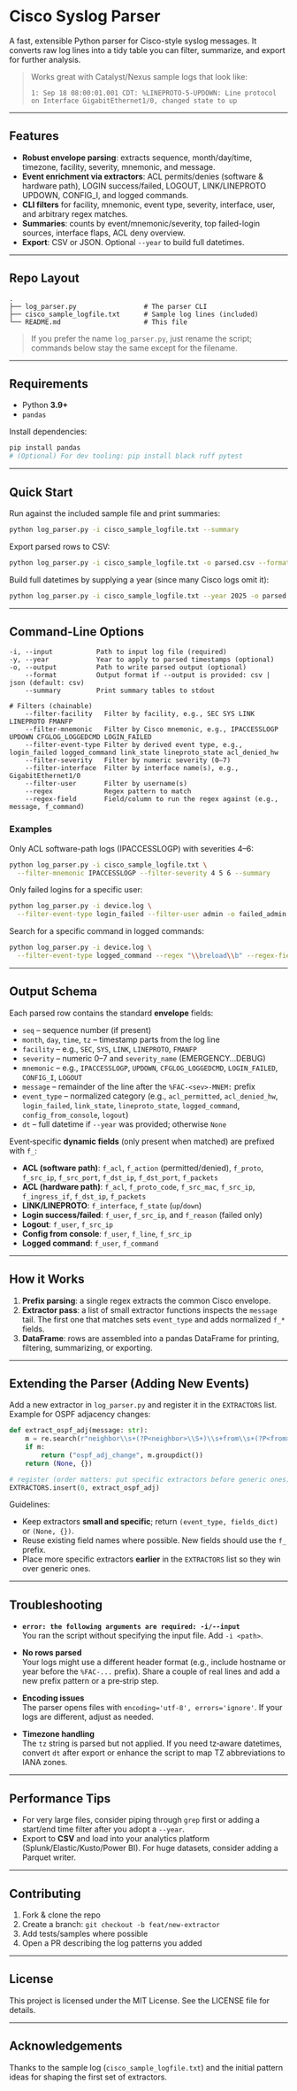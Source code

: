# Cisco Syslog Parser

A fast, extensible Python parser for Cisco-style syslog messages. It converts raw log lines into a tidy table you can filter, summarize, and export for further analysis.

> Works great with Catalyst/Nexus sample logs that look like:
>
> `1: Sep 18 08:00:01.001 CDT: %LINEPROTO-5-UPDOWN: Line protocol on Interface GigabitEthernet1/0, changed state to up`

---

## Features

- **Robust envelope parsing**: extracts sequence, month/day/time, timezone, facility, severity, mnemonic, and message.
- **Event enrichment via extractors**: ACL permits/denies (software & hardware path), LOGIN success/failed, LOGOUT, LINK/LINEPROTO UPDOWN, CONFIG_I, and logged commands.
- **CLI filters** for facility, mnemonic, event type, severity, interface, user, and arbitrary regex matches.
- **Summaries**: counts by event/mnemonic/severity, top failed-login sources, interface flaps, ACL deny overview.
- **Export**: CSV or JSON. Optional `--year` to build full datetimes.

---

## Repo Layout

```
.
├── log_parser.py                 # The parser CLI
├── cisco_sample_logfile.txt      # Sample log lines (included)
└── README.md                     # This file
```

> If you prefer the name `log_parser.py`, just rename the script; commands below stay the same except for the filename.

---

## Requirements

- Python **3.9+**
- `pandas`

Install dependencies:

```bash
pip install pandas
# (Optional) For dev tooling: pip install black ruff pytest
```

---

## Quick Start

Run against the included sample file and print summaries:

```bash
python log_parser.py -i cisco_sample_logfile.txt --summary
```

Export parsed rows to CSV:

```bash
python log_parser.py -i cisco_sample_logfile.txt -o parsed.csv --format csv
```

Build full datetimes by supplying a year (since many Cisco logs omit it):

```bash
python log_parser.py -i cisco_sample_logfile.txt --year 2025 -o parsed.json --format json
```

---

## Command-Line Options

```text
-i, --input           Path to input log file (required)
-y, --year            Year to apply to parsed timestamps (optional)
-o, --output          Path to write parsed output (optional)
    --format          Output format if --output is provided: csv | json (default: csv)
    --summary         Print summary tables to stdout

# Filters (chainable)
    --filter-facility   Filter by facility, e.g., SEC SYS LINK LINEPROTO FMANFP
    --filter-mnemonic   Filter by Cisco mnemonic, e.g., IPACCESSLOGP UPDOWN CFGLOG_LOGGEDCMD LOGIN_FAILED
    --filter-event-type Filter by derived event type, e.g., login_failed logged_command link_state lineproto_state acl_denied_hw
    --filter-severity   Filter by numeric severity (0–7)
    --filter-interface  Filter by interface name(s), e.g., GigabitEthernet1/0
    --filter-user       Filter by username(s)
    --regex             Regex pattern to match
    --regex-field       Field/column to run the regex against (e.g., message, f_command)
```

### Examples

Only ACL software-path logs (IPACCESSLOGP) with severities 4–6:
```bash
python log_parser.py -i cisco_sample_logfile.txt \
  --filter-mnemonic IPACCESSLOGP --filter-severity 4 5 6 --summary
```

Only failed logins for a specific user:
```bash
python log_parser.py -i device.log \
  --filter-event-type login_failed --filter-user admin -o failed_admin.csv
```

Search for a specific command in logged commands:
```bash
python log_parser.py -i device.log \
  --filter-event-type logged_command --regex "\\breload\\b" --regex-field f_command
```

---

## Output Schema

Each parsed row contains the standard **envelope** fields:

- `seq` – sequence number (if present)
- `month`, `day`, `time`, `tz` – timestamp parts from the log line
- `facility` – e.g., `SEC`, `SYS`, `LINK`, `LINEPROTO`, `FMANFP`
- `severity` – numeric 0–7 and `severity_name` (EMERGENCY…DEBUG)
- `mnemonic` – e.g., `IPACCESSLOGP`, `UPDOWN`, `CFGLOG_LOGGEDCMD`, `LOGIN_FAILED`, `CONFIG_I`, `LOGOUT`
- `message` – remainder of the line after the `%FAC-<sev>-MNEM:` prefix
- `event_type` – normalized category (e.g., `acl_permitted`, `acl_denied_hw`, `login_failed`, `link_state`, `lineproto_state`, `logged_command`, `config_from_console`, `logout`)
- `dt` – full datetime if `--year` was provided; otherwise `None`

Event‑specific **dynamic fields** (only present when matched) are prefixed with `f_`:

- **ACL (software path)**: `f_acl`, `f_action` (permitted/denied), `f_proto`, `f_src_ip`, `f_src_port`, `f_dst_ip`, `f_dst_port`, `f_packets`
- **ACL (hardware path)**: `f_acl`, `f_proto_code`, `f_src_mac`, `f_src_ip`, `f_ingress_if`, `f_dst_ip`, `f_packets`
- **LINK/LINEPROTO**: `f_interface`, `f_state` (`up`/`down`)
- **Login success/failed**: `f_user`, `f_src_ip`, and `f_reason` (failed only)
- **Logout**: `f_user`, `f_src_ip`
- **Config from console**: `f_user`, `f_line`, `f_src_ip`
- **Logged command**: `f_user`, `f_command`

---

## How it Works

1. **Prefix parsing**: a single regex extracts the common Cisco envelope.
2. **Extractor pass**: a list of small extractor functions inspects the `message` tail. The first one that matches sets `event_type` and adds normalized `f_*` fields.
3. **DataFrame**: rows are assembled into a pandas DataFrame for printing, filtering, summarizing, or exporting.

---

## Extending the Parser (Adding New Events)

Add a new extractor in `log_parser.py` and register it in the `EXTRACTORS` list. Example for OSPF adjacency changes:

```python
def extract_ospf_adj(message: str):
    m = re.search(r"neighbor\\s+(?P<neighbor>\\S+)\\s+from\\s+(?P<from>\\S+)\\s+to\\s+(?P<to>\\S+)", message, re.IGNORECASE)
    if m:
        return ("ospf_adj_change", m.groupdict())
    return (None, {})

# register (order matters: put specific extractors before generic ones)
EXTRACTORS.insert(0, extract_ospf_adj)
```

Guidelines:
- Keep extractors **small and specific**; return `(event_type, fields_dict)` or `(None, {})`.
- Reuse existing field names where possible. New fields should use the `f_` prefix.
- Place more specific extractors **earlier** in the `EXTRACTORS` list so they win over generic ones.

---

## Troubleshooting

- **`error: the following arguments are required: -i/--input`**  
  You ran the script without specifying the input file. Add `-i <path>`.

- **No rows parsed**  
  Your logs might use a different header format (e.g., include hostname or year before the `%FAC-...` prefix). Share a couple of real lines and add a new prefix pattern or a pre‑strip step.

- **Encoding issues**  
  The parser opens files with `encoding='utf-8', errors='ignore'`. If your logs are different, adjust as needed.

- **Timezone handling**  
  The `tz` string is parsed but not applied. If you need tz‑aware datetimes, convert `dt` after export or enhance the script to map TZ abbreviations to IANA zones.

---

## Performance Tips

- For very large files, consider piping through `grep` first or adding a start/end time filter after you adopt a `--year`.
- Export to **CSV** and load into your analytics platform (Splunk/Elastic/Kusto/Power BI). For huge datasets, consider adding a Parquet writer.

---

## Contributing

1. Fork & clone the repo
2. Create a branch: `git checkout -b feat/new-extractor`
3. Add tests/samples where possible
4. Open a PR describing the log patterns you added

---

## License

This project is licensed under the MIT License. See the LICENSE file for details.

---

## Acknowledgements

Thanks to the sample log (`cisco_sample_logfile.txt`) and the initial pattern ideas for shaping the first set of extractors.
